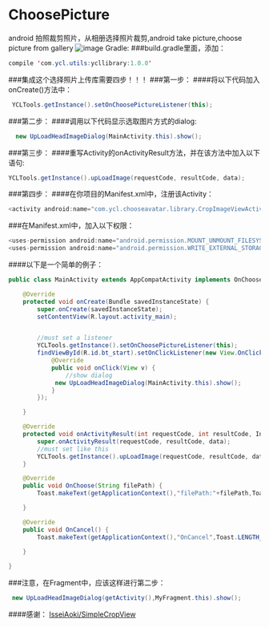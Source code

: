 # ChoosePicture
android 拍照裁剪照片，从相册选择照片裁剪,android take picture,choose picture from gallery
![image](https://github.com/yaochangliang159/ChoosePicture/raw/master/ScreenShots/screenshot01.gif)
Gradle:
###build.gradle里面，添加：
```Java
compile 'com.ycl.utils:ycllibrary:1.0.0'
```
###集成这个选择照片上传库需要四步！！！
###第一步：
####将以下代码加入onCreate()方法中：
```Java
 YCLTools.getInstance().setOnChoosePictureListener(this);
```
###第二步：
####调用以下代码显示选取图片方式的dialog:
```Java
  new UpLoadHeadImageDialog(MainActivity.this).show();
```
###第三步：
####重写Activity的onActivityResult方法，并在该方法中加入以下语句:
```Java
YCLTools.getInstance().upLoadImage(requestCode, resultCode, data);
``` 
###第四步：
####在你项目的Manifest.xml中，注册该Activity：
```Java
<activity android:name="com.ycl.chooseavatar.library.CropImageViewActivity"></activity>
```
###在Manifest.xml中，加入以下权限：
```Java
<uses-permission android:name="android.permission.MOUNT_UNMOUNT_FILESYSTEMS"></uses-permission>
<uses-permission android:name="android.permission.WRITE_EXTERNAL_STORAGE"></uses-permission>
```
####以下是一个简单的例子：
```Java
public class MainActivity extends AppCompatActivity implements OnChoosePictureListener {

    @Override
    protected void onCreate(Bundle savedInstanceState) {
        super.onCreate(savedInstanceState);
        setContentView(R.layout.activity_main);


        //must set a listener
        YCLTools.getInstance().setOnChoosePictureListener(this);
        findViewById(R.id.bt_start).setOnClickListener(new View.OnClickListener() {
            @Override
            public void onClick(View v) {
                //show dialog
             new UpLoadHeadImageDialog(MainActivity.this).show();
            }
        });

    }

    @Override
    protected void onActivityResult(int requestCode, int resultCode, Intent data) {
        super.onActivityResult(requestCode, resultCode, data);
        //must set like this
        YCLTools.getInstance().upLoadImage(requestCode, resultCode, data);
    }

    @Override
    public void OnChoose(String filePath) {
        Toast.makeText(getApplicationContext(),"filePath:"+filePath,Toast.LENGTH_LONG).show();

    }

    @Override
    public void OnCancel() {
        Toast.makeText(getApplicationContext(),"OnCancel",Toast.LENGTH_LONG).show();

    }
    
}
```
###注意，在Fragment中，应该这样进行第二步：
```Java
 new UpLoadHeadImageDialog(getActivity(),MyFragment.this).show();
```
####感谢：
  [IsseiAoki/SimpleCropView](https://github.com/IsseiAoki/SimpleCropView)
